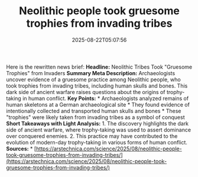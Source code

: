 ﻿---
title: "Neolithic people took gruesome trophies from invading tribes"
date: "2025-08-22T05:07:56"
category: "Markets"
summary: ""
slug: "neolithic people took gruesome trophies from invading tribes"
source_urls:
  - "https://arstechnica.com/science/2025/08/neolithic-people-took-gruesome-trophies-from-invading-tribes/"
seo:
  title: "Neolithic people took gruesome trophies from invading tribes | Hash n Hedge"
  description: ""
  keywords: ["news", "markets", "brief"]
---
Here is the rewritten news brief:  **Headline:** Neolithic Tribes Took "Gruesome Trophies" from Invaders  **Summary Meta Description:** Archaeologists uncover evidence of a gruesome practice among Neolithic people, who took trophies from invading tribes, including human skulls and bones. This dark side of ancient warfare raises questions about the origins of trophy-taking in human conflict.  **Key Points:**  * Archaeologists analyzed remains of human skeletons at a German archaeological site * They found evidence of intentionally collected and transported human skulls and bones * These "trophies" were likely taken from invading tribes as a symbol of conquest  **Short Takeaways with Light Analysis:**  1. The discovery highlights the dark side of ancient warfare, where trophy-taking was used to assert dominance over conquered enemies. 2. This practice may have contributed to the evolution of modern-day trophy-taking in various forms of human conflict.  **Sources:** * [https://arstechnica.com/science/2025/08/neolithic-people-took-gruesome-trophies-from-invading-tribes/](https://arstechnica.com/science/2025/08/neolithic-people-took-gruesome-trophies-from-invading-tribes/) 
